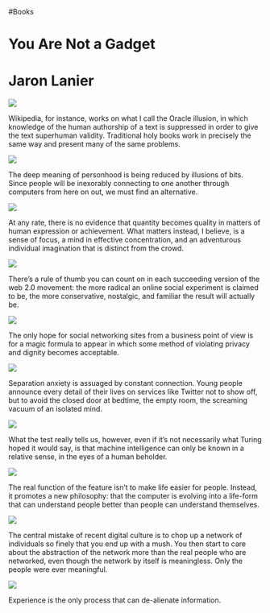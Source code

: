 #Books 



# You Are Not a Gadget

# Jaron Lanier

![](https://readwise-assets.s3.amazonaws.com/static/images/new_icons/chevron-down-alt-thin.a0ebfe57a28f.svg)

Wikipedia, for instance, works on what I call the Oracle illusion, in which knowledge of the human authorship of a text is suppressed in order to give the text superhuman validity. Traditional holy books work in precisely the same way and present many of the same problems.

![](https://readwise-assets.s3.amazonaws.com/static/images/new_icons/chevron-down-alt-thin.a0ebfe57a28f.svg)

The deep meaning of personhood is being reduced by illusions of bits. Since people will be inexorably connecting to one another through computers from here on out, we must find an alternative.

![](https://readwise-assets.s3.amazonaws.com/static/images/new_icons/chevron-down-alt-thin.a0ebfe57a28f.svg)

At any rate, there is no evidence that quantity becomes quality in matters of human expression or achievement. What matters instead, I believe, is a sense of focus, a mind in effective concentration, and an adventurous individual imagination that is distinct from the crowd.

![](https://readwise-assets.s3.amazonaws.com/static/images/new_icons/chevron-down-alt-thin.a0ebfe57a28f.svg)

There’s a rule of thumb you can count on in each succeeding version of the web 2.0 movement: the more radical an online social experiment is claimed to be, the more conservative, nostalgic, and familiar the result will actually be.

![](https://readwise-assets.s3.amazonaws.com/static/images/new_icons/chevron-down-alt-thin.a0ebfe57a28f.svg)

The only hope for social networking sites from a business point of view is for a magic formula to appear in which some method of violating privacy and dignity becomes acceptable.

![](https://readwise-assets.s3.amazonaws.com/static/images/new_icons/chevron-down-alt-thin.a0ebfe57a28f.svg)

Separation anxiety is assuaged by constant connection. Young people announce every detail of their lives on services like Twitter not to show off, but to avoid the closed door at bedtime, the empty room, the screaming vacuum of an isolated mind.

![](https://readwise-assets.s3.amazonaws.com/static/images/new_icons/chevron-down-alt-thin.a0ebfe57a28f.svg)

What the test really tells us, however, even if it’s not necessarily what Turing hoped it would say, is that machine intelligence can only be known in a relative sense, in the eyes of a human beholder.

![](https://readwise-assets.s3.amazonaws.com/static/images/new_icons/chevron-down-alt-thin.a0ebfe57a28f.svg)

The real function of the feature isn’t to make life easier for people. Instead, it promotes a new philosophy: that the computer is evolving into a life-form that can understand people better than people can understand themselves.

![](https://readwise-assets.s3.amazonaws.com/static/images/new_icons/chevron-down-alt-thin.a0ebfe57a28f.svg)

The central mistake of recent digital culture is to chop up a network of individuals so finely that you end up with a mush. You then start to care about the abstraction of the network more than the real people who are networked, even though the network by itself is meaningless. Only the people were ever meaningful.

![](https://readwise-assets.s3.amazonaws.com/static/images/new_icons/chevron-down-alt-thin.a0ebfe57a28f.svg)

Experience is the only process that can de-alienate information.